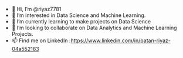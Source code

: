 - 👋 Hi, I’m @riyaz7781
- 👀 I’m interested in Data Science and Machine Learning.
- 🌱 I’m currently learning to make projects on Data Science
- 💞️ I’m looking to collaborate on Data Analytics and Machine Learning Projects.
- 📫 Find me on LinkedIn :https://www.linkedin.com/in/patan-riyaz-04a552183

<!---
riyaz7781/riyaz7781 is a ✨ special ✨ repository because its `README.md` (this file) appears on your GitHub profile.
You can click the Preview link to take a look at your changes.
--->
